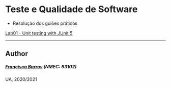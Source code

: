 # Teste e Qualidade de Software
- Resolução dos guiões práticos

[Lab01 - Unit testing with JUnit 5](https://github.com/itskikat/pratica-tqs/tree/main/lab01)


----------
## Author
##### [Francisca Barros](https://github.com/itskikat/) (NMEC: 93102)

UA, 2020/2021
